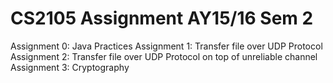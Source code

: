 # CS2105 Assignment AY15/16 Sem 2 

Assignment 0: Java Practices
Assignment 1: Transfer file over UDP Protocol
Assignment 2: Transfer file over UDP Protocol on top of unreliable channel
Assignment 3: Cryptography
